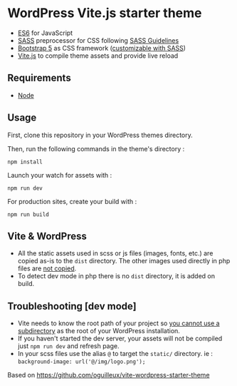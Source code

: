 # WordPress Vite.js starter theme


- [ES6](https://github.com/lukehoban/es6features#readme) for JavaScript
- [SASS](http://sass-lang.com/) preprocessor for CSS following [SASS Guidelines](https://sass-guidelin.es/#the-7-1-pattern)
- [Bootstrap 5](https://getbootstrap.com/docs/5.3/getting-started/introduction/) as CSS framework ([customizable with SASS](https://getbootstrap.com/docs/5.3/customize/sass/))
- [Vite.js](https://vitejs.dev/) to compile theme assets and provide live reload

## Requirements

* [Node](https://nodejs.org/)

## Usage

First, clone this repository in your WordPress themes directory.

Then, run the following commands in the theme's directory :

	npm install

Launch your watch for assets with :

	npm run dev

For production sites, create your build with :

	npm run build

## Vite & WordPress
- All the static assets used in scss or js files (images, fonts, etc.) are copied as-is to the `dist` directory. The other images used directly in php files are <u>not copied</u>.
- To detect dev mode in php there is no `dist` directory, it is added on build.

## Troubleshooting [dev mode]

- Vite needs to know the root path of your project so <u>you cannot use a subdirectory</u> as the root of your WordPress installation.
- If you haven't started the dev server, your assets will not be compiled just `npm run dev` and refresh page.
- In your scss files use the alias `@` to target the `static/` directory. ie : `background-image: url('@/img/logo.png');`

Based on https://github.com/oguilleux/vite-wordpress-starter-theme 
